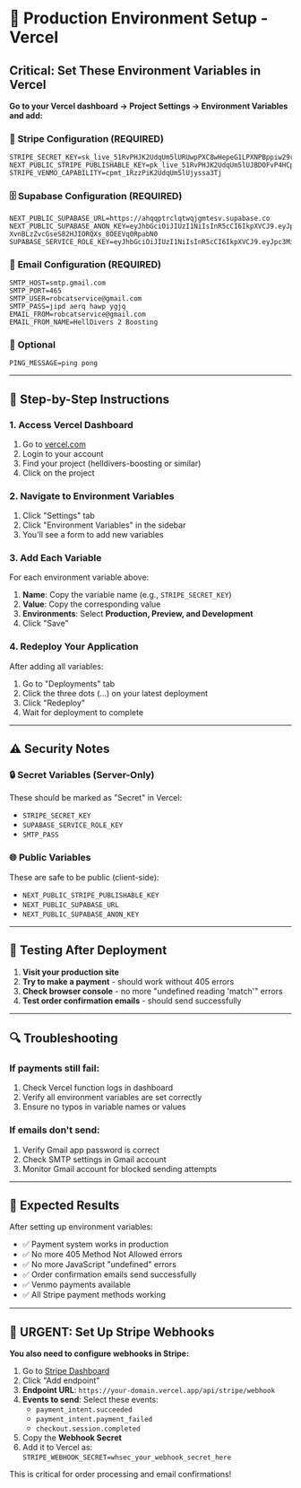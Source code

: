 # 🚀 Production Environment Setup - Vercel

## Critical: Set These Environment Variables in Vercel

**Go to your Vercel dashboard → Project Settings → Environment Variables and add:**

### 🔑 **Stripe Configuration (REQUIRED)**
```
STRIPE_SECRET_KEY=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
NEXT_PUBLIC_STRIPE_PUBLISHABLE_KEY=pk_live_51RvPHJK2UdqUm5lUJBDOFvP4HCpMaLNlQVnZCBg7frTXkCHYeTSPKGFzmTHHudVvCdMofdqiRepwYRiyr2PpWFWo00NKBQrZVm
STRIPE_VENMO_CAPABILITY=cpmt_1RzzPiK2UdqUm5lUjyssa3Tj
```

### 🗄️ **Supabase Configuration (REQUIRED)**
```
NEXT_PUBLIC_SUPABASE_URL=https://ahqqptrclqtwqjgmtesv.supabase.co
NEXT_PUBLIC_SUPABASE_ANON_KEY=eyJhbGciOiJIUzI1NiIsInR5cCI6IkpXVCJ9.eyJpc3MiOiJzdXBhYmFzZSIsInJlZiI6ImFocXFwdHJjbHF0d3FqZ210ZXN2Iiwicm9sZSI6ImFub24iLCJpYXQiOjE3NTQzNDM3NTMsImV4cCI6MjA2OTkxOTc1M30.FRFHf-XvnBLzZvcGseS82HJIORQXs_8OEEVq0RpabN0
SUPABASE_SERVICE_ROLE_KEY=eyJhbGciOiJIUzI1NiIsInR5cCI6IkpXVCJ9.eyJpc3MiOiJzdXBhYmFzZSIsInJlZiI6ImFocXFwdHJjbHF0d3FqZ210ZXN2Iiwicm9sZSI6InNlcnZpY2Vfcm9sZSIsImlhdCI6MTc1NDM0Mzc1MywiZXhwIjoyMDY5OTE5NzUzfQ._x3WRpU9q2Wxlynp91tf6znUMEYiHmn1kejxf4dFPmY
```

### 📧 **Email Configuration (REQUIRED)**
```
SMTP_HOST=smtp.gmail.com
SMTP_PORT=465
SMTP_USER=robcatservice@gmail.com
SMTP_PASS=jipd aerq hawp ygjq
EMAIL_FROM=robcatservice@gmail.com
EMAIL_FROM_NAME=HellDivers 2 Boosting
```

### 🔧 **Optional**
```
PING_MESSAGE=ping pong
```

---

## 📝 **Step-by-Step Instructions**

### 1. Access Vercel Dashboard
1. Go to [vercel.com](https://vercel.com)
2. Login to your account
3. Find your project (helldivers-boosting or similar)
4. Click on the project

### 2. Navigate to Environment Variables
1. Click "Settings" tab
2. Click "Environment Variables" in the sidebar
3. You'll see a form to add new variables

### 3. Add Each Variable
For each environment variable above:
1. **Name**: Copy the variable name (e.g., `STRIPE_SECRET_KEY`)
2. **Value**: Copy the corresponding value
3. **Environments**: Select **Production, Preview, and Development**
4. Click "Save"

### 4. Redeploy Your Application
After adding all variables:
1. Go to "Deployments" tab
2. Click the three dots (...) on your latest deployment
3. Click "Redeploy"
4. Wait for deployment to complete

---

## ⚠️ **Security Notes**

### 🔒 **Secret Variables (Server-Only)**
These should be marked as "Secret" in Vercel:
- `STRIPE_SECRET_KEY`
- `SUPABASE_SERVICE_ROLE_KEY`
- `SMTP_PASS`

### 🌐 **Public Variables**
These are safe to be public (client-side):
- `NEXT_PUBLIC_STRIPE_PUBLISHABLE_KEY`
- `NEXT_PUBLIC_SUPABASE_URL`
- `NEXT_PUBLIC_SUPABASE_ANON_KEY`

---

## 🧪 **Testing After Deployment**

1. **Visit your production site**
2. **Try to make a payment** - should work without 405 errors
3. **Check browser console** - no more "undefined reading 'match'" errors
4. **Test order confirmation emails** - should send successfully

---

## 🔍 **Troubleshooting**

### If payments still fail:
1. Check Vercel function logs in dashboard
2. Verify all environment variables are set correctly
3. Ensure no typos in variable names or values

### If emails don't send:
1. Verify Gmail app password is correct
2. Check SMTP settings in Gmail account
3. Monitor Gmail account for blocked sending attempts

---

## 🎯 **Expected Results**

After setting up environment variables:
- ✅ Payment system works in production
- ✅ No more 405 Method Not Allowed errors
- ✅ No more JavaScript "undefined" errors
- ✅ Order confirmation emails send successfully
- ✅ Venmo payments available
- ✅ All Stripe payment methods working

---

## 🚨 **URGENT: Set Up Stripe Webhooks**

**You also need to configure webhooks in Stripe:**

1. Go to [Stripe Dashboard](https://dashboard.stripe.com/webhooks)
2. Click "Add endpoint"
3. **Endpoint URL**: `https://your-domain.vercel.app/api/stripe/webhook`
4. **Events to send**: Select these events:
   - `payment_intent.succeeded`
   - `payment_intent.payment_failed`
   - `checkout.session.completed`
5. Copy the **Webhook Secret** 
6. Add it to Vercel as: `STRIPE_WEBHOOK_SECRET=whsec_your_webhook_secret_here`

This is critical for order processing and email confirmations!
